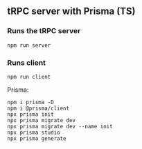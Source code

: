 ## tRPC server with Prisma (TS)

### Runs the tRPC server

```
npm run server
```

### Runs client

```
npm run client
```

Prisma:

```
npm i prisma -D
npm i @prisma/client
npx prisma init
npx prisma migrate dev
npx prisma migrate dev --name init
npx prisma studio
npx prisma generate
```
